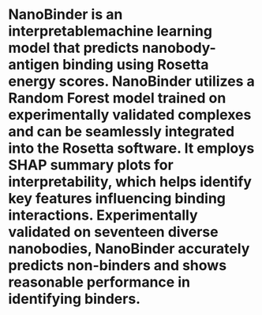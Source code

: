 # NanoBinder is an interpretablemachine learning model that predicts nanobody-antigen binding using Rosetta energy scores. NanoBinder utilizes a Random Forest model trained on experimentally validated complexes and can be seamlessly integrated into the Rosetta software. It employs SHAP summary plots for interpretability, which helps identify key features influencing binding interactions. Experimentally validated on seventeen diverse nanobodies, NanoBinder accurately predicts non-binders and shows reasonable performance in identifying binders.


